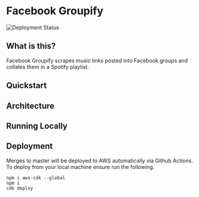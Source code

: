 # Facebook Groupify
![Deployment Status](https://github.com/jackohara/facebookgroupify/workflows/Deployment/badge.svg)

## What is this?
Facebook Groupify scrapes music links posted into Facebook groups and collates them in a Spotify playlist.

## Quickstart
## Architecture



## Running Locally
## Deployment
Merges to master will be deployed to AWS automatically via Github Actions. To deploy from your local machine ensure run the following.
```
npm i aws-cdk --global
npm i
cdk deploy
```


